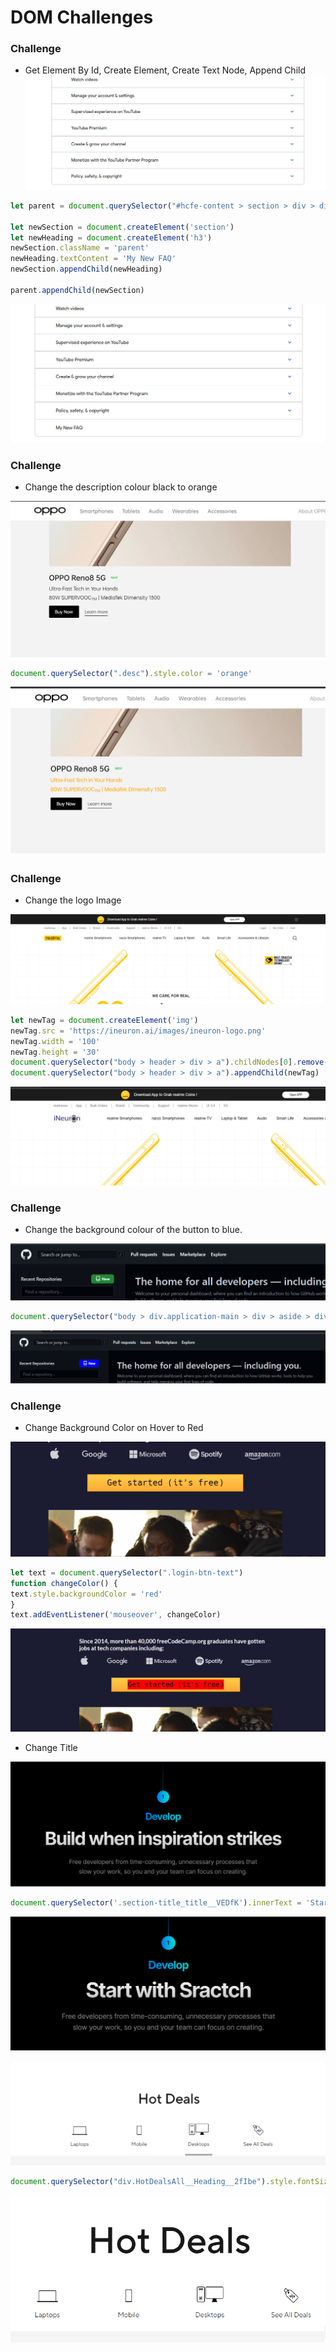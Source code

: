 # DOM Challenges 

### Challenge
- Get Element By Id, Create Element, Create Text Node, Append Child
![Before](./q31.png)

```js
let parent = document.querySelector("#hcfe-content > section > div > div > article > nav")

let newSection = document.createElement('section')
let newHeading = document.createElement('h3')
newSection.className = 'parent'
newHeading.textContent = 'My New FAQ'
newSection.appendChild(newHeading)

parent.appendChild(newSection)
```
![After](./q32.png)

### Challenge

-  Change the description colour black to orange

![Before](./q201.png)
```js
document.querySelector(".desc").style.color = 'orange'
```
![Before](./q202.png)

### Challenge
- Change the logo Image

![Before](./q111.png)
```js
let newTag = document.createElement('img')
newTag.src = 'https://ineuron.ai/images/ineuron-logo.png'
newTag.width = '100'
newTag.height = '30'
document.querySelector("body > header > div > a").childNodes[0].remove()
document.querySelector("body > header > div > a").appendChild(newTag)
```

![After](./q112.png)

### Challenge 

- Change the background colour of the button to blue.

![Before](./q121.png)
```js
document.querySelector("body > div.application-main > div > aside > div > loading-context > div > div.mb-3.Details.js-repos-container.mt-5 > div > h2 > a").style.backgroundColor = 'blue'

```
![After](./q122.png)

### Challenge

- Change Background Color on Hover to Red

![Before](./q101.png)

```js
let text = document.querySelector(".login-btn-text")
function changeColor() {
text.style.backgroundColor = 'red'
}
text.addEventListener('mouseover', changeColor)
```

![After](./q102.png)


- Change Title 

![Before](./q161.png)

```js
document.querySelector('.section-title_title__VEDfK').innerText = 'Start with Sractch'
```

![After](./q162.png)



![Before](./q141.png)

```js
document.querySelector("div.HotDealsAll__Heading__2fIbe").style.fontSize = '80px'
```
![After](./q142.png)